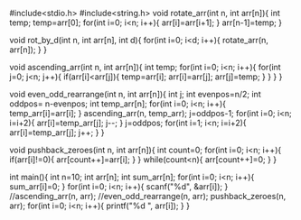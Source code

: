 #include<stdio.h>
#include<string.h>
void rotate_arr(int n, int arr[n]){
  int temp;
  temp=arr[0];
  for(int i=0; i<n; i++){
    arr[i]=arr[i+1];
  }
  arr[n-1]=temp;
}

void rot_by_d(int n, int arr[n], int d){
  for(int i=0; i<d; i++){
    rotate_arr(n, arr[n]);
  }
}

void ascending_arr(int n, int arr[n]){
  int temp;
  for(int i=0; i<n; i++){
    for(int j=0; j<n; j++){
      if(arr[i]<arr[j]){
        temp=arr[i];
        arr[i]=arr[j];
        arr[j]=temp;
      }
    }
  }
}

void even_odd_rearrange(int n, int arr[n]){
  int j;
  int evenpos=n/2;
  int oddpos= n-evenpos;
  int temp_arr[n];
  for(int i=0; i<n; i++){
    temp_arr[i]=arr[i];
  }
  ascending_arr(n, temp_arr);
  j=oddpos-1;
  for(int i=0; i<n; i=i+2){
    arr[i]=temp_arr[j];
    j--;
  }
  j=oddpos;
  for(int i=1; i<n; i=i+2){
    arr[i]=temp_arr[j];
    j++;
  }
}

void pushback_zeroes(int n, int arr[n]){
  int count=0;
  for(int i=0; i<n; i++){
    if(arr[i]!=0){
      arr[count++]=arr[i];
    }
  }
  while(count<n){
    arr[count++]=0;
  }
}

int main(){
  int n=10;
  int arr[n];
  int sum_arr[n];
  for(int i=0; i<n; i++){
    sum_arr[i]=0;
  }
  for(int i=0; i<n; i++){
    scanf("%d", &arr[i]);
  }
  //ascending_arr(n, arr);
  //even_odd_rearrange(n, arr);
  pushback_zeroes(n, arr);
  for(int i=0; i<n; i++){
    printf("%d ", arr[i]);
  }
}
